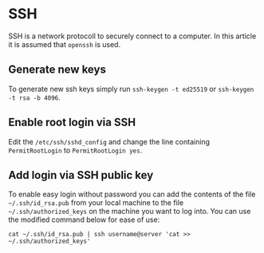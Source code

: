 # SSH

SSH is a network protocoll to securely connect to a computer.
In this article it is assumed that `openssh` is used.

## Generate new keys

To generate new ssh keys simply run `ssh-keygen -t ed25519` or
`ssh-keygen -t rsa -b 4096`.

## Enable root login via SSH

Edit the `/etc/ssh/sshd_config` and change the line containing `PermitRootLogin`
to `PermitRootLogin yes`.

## Add login via SSH public key

To enable easy login without password you can add the contents of the file
`~/.ssh/id_rsa.pub` from your local machine to the file `~/.ssh/authorized_keys`
on the machine you want to log into.
You can use the modified command below for ease of use:

```shell
cat ~/.ssh/id_rsa.pub | ssh username@server 'cat >> ~/.ssh/authorized_keys'
```
